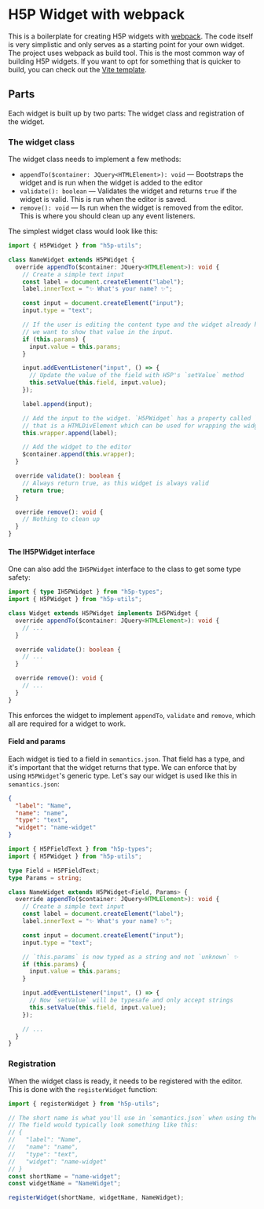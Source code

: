 # H5P Widget with webpack

This is a boilerplate for creating H5P widgets with [webpack](https://webpack.js.org/).
The code itself is very simplistic and only serves as a starting point for your own widget.
The project uses webpack as build tool.
This is the most common way of building H5P widgets.
If you want to opt for something that is quicker to build, you can check out the [Vite template](../h5p-widget-vite/).

## Parts

Each widget is built up by two parts: The widget class and registration of the widget.

### The widget class

The widget class needs to implement a few methods:

- `appendTo($container: JQuery<HTMLElement>): void` — Bootstraps the widget and is run when the widget is added to the editor
- `validate(): boolean` — Validates the widget and returns `true` if the widget is valid. This is run when the editor is saved.
- `remove(): void` — Is run when the widget is removed from the editor. This is where you should clean up any event listeners.

The simplest widget class would look like this:

```ts
import { H5PWidget } from "h5p-utils";

class NameWidget extends H5PWidget {
  override appendTo($container: JQuery<HTMLElement>): void {
    // Create a simple text input
    const label = document.createElement("label");
    label.innerText = "✨ What's your name? ✨";

    const input = document.createElement("input");
    input.type = "text";

    // If the user is editing the content type and the widget already has a value,
    // we want to show that value in the input.
    if (this.params) {
      input.value = this.params;
    }

    input.addEventListener("input", () => {
      // Update the value of the field with H5P's `setValue` method
      this.setValue(this.field, input.value);
    });

    label.append(input);

    // Add the input to the widget. `H5PWidget` has a property called `wrapper`
    // that is a HTMLDivElement which can be used for wrapping the widget.
    this.wrapper.append(label);

    // Add the widget to the editor
    $container.append(this.wrapper);
  }

  override validate(): boolean {
    // Always return true, as this widget is always valid
    return true;
  }

  override remove(): void {
    // Nothing to clean up
  }
}
```

#### The IH5PWidget interface

One can also add the `IH5PWidget` interface to the class to get some type safety:

```ts
import { type IH5PWidget } from "h5p-types";
import { H5PWidget } from "h5p-utils";

class Widget extends H5PWidget implements IH5PWidget {
  override appendTo($container: JQuery<HTMLElement>): void {
    // ...
  }

  override validate(): boolean {
    // ...
  }

  override remove(): void {
    // ...
  }
}
```

This enforces the widget to implement `appendTo`, `validate` and `remove`, which all are required for a widget to work.

#### Field and params

Each widget is tied to a field in `semantics.json`.
That field has a type, and it's important that the widget returns that type.
We can enforce that by using `H5PWidget`'s generic type.
Let's say our widget is used like this in `semantics.json`:

```json
{
  "label": "Name",
  "name": "name",
  "type": "text",
  "widget": "name-widget"
}
```

```ts
import { H5PFieldText } from "h5p-types";
import { H5PWidget } from "h5p-utils";

type Field = H5PFieldText;
type Params = string;

class NameWidget extends H5PWidget<Field, Params> {
  override appendTo($container: JQuery<HTMLElement>): void {
    // Create a simple text input
    const label = document.createElement("label");
    label.innerText = "✨ What's your name? ✨";

    const input = document.createElement("input");
    input.type = "text";

    // `this.params` is now typed as a string and not `unknown` ✨
    if (this.params) {
      input.value = this.params;
    }

    input.addEventListener("input", () => {
      // Now `setValue` will be typesafe and only accept strings
      this.setValue(this.field, input.value);
    });

    // ...
  }
}
```

### Registration

When the widget class is ready, it needs to be registered with the editor.
This is done with the `registerWidget` function:

```ts
import { registerWidget } from "h5p-utils";

// The short name is what you'll use in `semantics.json` when using the widget.
// The field would typically look something like this:
// {
//   "label": "Name",
//   "name": "name",
//   "type": "text",
//   "widget": "name-widget"
// }
const shortName = "name-widget";
const widgetName = "NameWidget";

registerWidget(shortName, widgetName, NameWidget);
```

